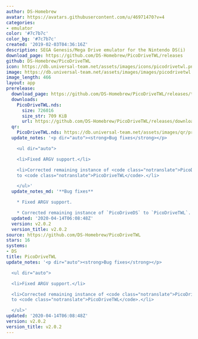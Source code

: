 ```yaml
---
author: DS-Homebrew
avatar: https://avatars.githubusercontent.com/u/46971470?v=4
categories:
- emulator
color: '#7c7b7c'
color_bg: '#7c7b7c'
created: '2019-02-03T04:36:16Z'
description: SEGA Genesis/Mega Drive emulator for the Nintendo DS(i)
download_page: https://github.com/DS-Homebrew/PicoDriveTWL/releases
github: DS-Homebrew/PicoDriveTWL
icon: https://db.universal-team.net/assets/images/icons/picodrivetwl.png
image: https://db.universal-team.net/assets/images/images/picodrivetwl.png
image_length: 466
layout: app
prerelease:
  download_page: https://github.com/DS-Homebrew/PicoDriveTWL/releases/tag/v2.0.2
  downloads:
    PicoDriveTWL.nds:
      size: 726016
      size_str: 709 KiB
      url: https://github.com/DS-Homebrew/PicoDriveTWL/releases/download/v2.0.2/PicoDriveTWL.nds
  qr:
    PicoDriveTWL.nds: https://db.universal-team.net/assets/images/qr/prerelease/picodrivetwl-nds.png
  update_notes: '<p dir="auto"><strong>Bug fixes</strong></p>

    <ul dir="auto">

    <li>Fixed ARGV support.</li>

    <li>Corrected remaining instance of <code class="notranslate">PicoDriveDS</code>
    to <code class="notranslate">PicoDriveTWL</code>.</li>

    </ul>'
  update_notes_md: '**Bug fixes**

    * Fixed ARGV support.

    * Corrected remaining instance of `PicoDriveDS` to `PicoDriveTWL`.'
  updated: '2020-04-14T06:08:48Z'
  version: v2.0.2
  version_title: v2.0.2
source: https://github.com/DS-Homebrew/PicoDriveTWL
stars: 16
systems:
- DS
title: PicoDriveTWL
update_notes: '<p dir="auto"><strong>Bug fixes</strong></p>

  <ul dir="auto">

  <li>Fixed ARGV support.</li>

  <li>Corrected remaining instance of <code class="notranslate">PicoDriveDS</code>
  to <code class="notranslate">PicoDriveTWL</code>.</li>

  </ul>'
updated: '2020-04-14T06:08:48Z'
version: v2.0.2
version_title: v2.0.2
---
```

